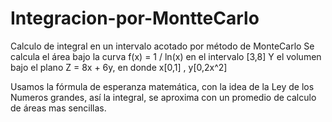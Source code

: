 # Integracion-por-MontteCarlo
Calculo de integral en un intervalo acotado por método de MonteCarlo
Se calcula el área bajo la curva f(x) = 1 / ln(x) en el intervalo [3,8]
Y el volumen bajo el plano Z = 8x + 6y, en donde x[0,1] , y[0,2x^2]

Usamos la fórmula de esperanza matemática, con la idea de la Ley de los Numeros grandes, así la integral, se aproxima con un  promedio de calculo de áreas mas sencillas.

